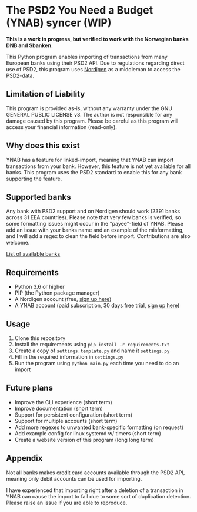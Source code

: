 # The PSD2 You Need a Budget (YNAB) syncer (WIP)

**This is a work in progress, but verified to work with the Norwegian banks DNB and Sbanken.**

This Python program enables importing of transactions from many European banks using their PSD2 API. Due to regulations
regarding direct use of PSD2, this program uses [Nordigen](https://nordigen.com/) as a middleman to access the
PSD2-data.

## Limitation of Liability

This program is provided as-is, without any warranty under the GNU GENERAL PUBLIC LICENSE v3. The author is not
responsible for any damage caused by this program. Please be careful as this program will access your financial
information (read-only).

## Why does this exist

YNAB has a feature for linked-import, meaning that YNAB can import transactions from your bank. However, this feature is
not yet available for all banks. This program uses the PSD2 standard to enable this for any bank supporting the feature.

## Supported banks

Any bank with PSD2 support and on Nordigen should work (2391 banks across 31 EEA countries). Please note that very few
banks is
verified, so some
formatting issues might occur
in the "payee"-field of YNAB. Please add an issue with your banks name and an example of the misformatting,
and I will add a regex to clean the field before import. Contributions are also welcome.

[List of available banks](https://nordigen.com/en/coverage/)

## Requirements

- Python 3.6 or higher
- PIP (the Python package manager)
- A Nordigen account (free, [sign up here](https://nordigen.com/))
- A YNAB account (paid subscription, 30 days free trial, [sign up here](https://app.youneedabudget.com/))

## Usage

1. Clone this repository
2. Install the requirements using `pip install -r requirements.txt`
3. Create a copy of `settings.template.py` and name it `settings.py`
4. Fill in the required information in `settings.py`
5. Run the program using `python main.py` each time you need to do an import

## Future plans

- Improve the CLI experience (short term)
- Improve documentation (short term)
- Support for persistent configuration (short term)
- Support for multiple accounts (short term)
- Add more regexes to unwanted bank-specific formatting (on request)
- Add example config for linux systemd w/ timers (short term)
- Create a website version of this program (long long term)

## Appendix

Not all banks makes credit card accounts available through the PSD2 API, meaning only debit accounts can be used for
importing.

I have experienced that importing right after a deletion of a transaction in YNAB can cause the import to fail due to
some sort of duplication detection. Please raise an issue if you are able to reproduce.